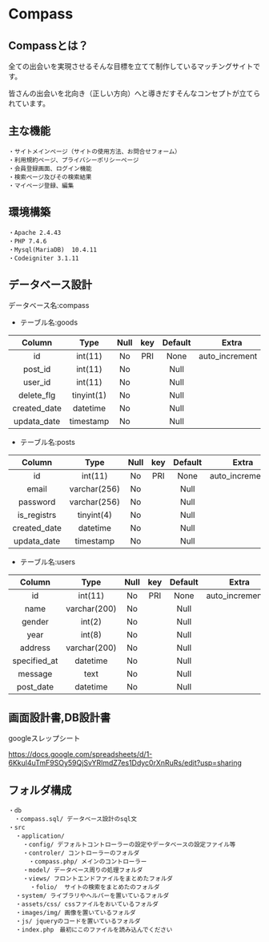 # Compass

## Compassとは？

全ての出会いを実現させるそんな目標を立てて制作しているマッチングサイトです。

皆さんの出会いを北向き（正しい方向）へと導きだすそんなコンセプトが立てられています。

## 主な機能
```
・サイトメインページ（サイトの使用方法、お問合せフォーム）
・利用規約ページ、プライバシーポリシーページ
・会員登録画面、ログイン機能
・検索ページ及びその検索結果
・マイページ登録、編集
```

## 環境構築
```
・Apache 2.4.43
・PHP 7.4.6
・Mysql(MariaDB)  10.4.11 
・Codeigniter 3.1.11
```

## データベース設計

データベース名:compass


- テーブル名:goods

|    Column    | Type        | Null  | key | Default |　Extra       |
| :----------: | :---------: | :---: |:---:|  :---:  |    :---:     |   
| id           | int(11)     | No    | PRI | None    |auto_increment|
| post_id      | int(11)     | No    |     | Null    |              |
| user_id      | int(11)     | No    |     | Null    |              |
| delete_flg   | tinyint(1)  | No    |     | Null    |              |
| created_date | datetime    | No    |     | Null    |              |
| updata_date  | timestamp   | No    |     | Null    |              |


- テーブル名:posts

|    Column    | Type        | Null  | key | Default |　Extra       |
| :----------: | :---------: | :---: |:---:|  :---:  |    :---:     |   
| id           | int(11)     | No    | PRI | None    |auto_increment|
| email        | varchar(256)| No    |     | Null    |              |
| password     | varchar(256)| No    |     | Null    |              |
| is_registrs  | tinyint(4)  | No    |     | Null    |              |
| created_date | datetime    | No    |     | Null    |              |
| updata_date  | timestamp   | No    |     | Null    |              |


- テーブル名:users

|    Column    | Type        | Null  | key | Default |　Extra       |
| :----------: | :---------: | :---: |:---:|  :---:  |    :---:     |   
| id           | int(11)     | No    | PRI | None    |auto_increment|
| name         | varchar(200)| No    |     | Null    |              |
| gender       | int(2)      | No    |     | Null    |              |
| year         | int(8)      | No    |     | Null    |              |
| address      | varchar(200)| No    |     | Null    |              |
| specified_at | datetime    | No    |     | Null    |              |
| message      | text        | No    |     | Null    |              |
| post_date    | datetime    | No    |     | Null    |              |


## 画面設計書,DB設計書

googleスレップシート


https://docs.google.com/spreadsheets/d/1-6Kkul4uTmF9SOy59QjSvYRlmdZ7es1Ddyc0rXnRuRs/edit?usp=sharing

## フォルダ構成
```
・db
　・compass.sql/ データベース設計のsql文
・src
  ・application/  
    ・config/ デフォルトコントローラーの設定やデータベースの設定ファイル等  
    ・controler/ コントローラーのフォルダ
    　・compass.php/ メインのコントローラー
    ・model/ データベース周りの処理フォルダ  
    ・views/ フロントエンドファイルをまとめたフォルダ
      ・folio/  サイトの検索をまとめたのフォルダ
  ・system/ ライブラリやヘルパーを置いているフォルダ  
  ・assets/css/ cssファイルをおいているフォルダ  
  ・images/img/ 画像を置いているフォルダ
  ・js/ jqueryのコードを置いているフォルダ　
  ・index.php　最初にこのファイルを読み込んでください  
```
